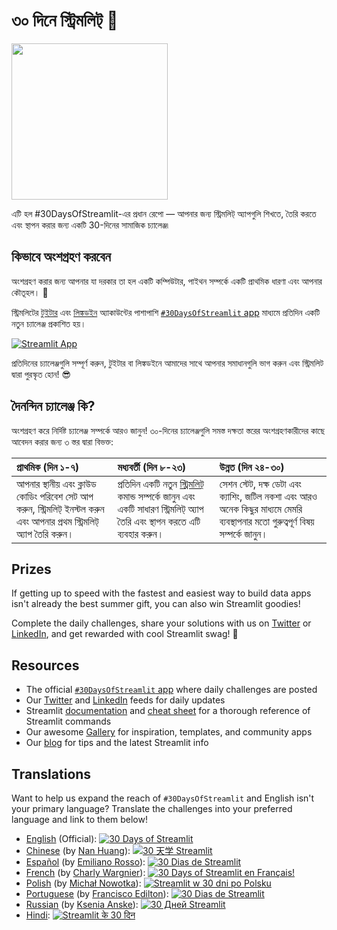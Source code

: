 # ৩০ দিনে স্ট্রিমলিট্   🎈

<img src='3AF34648-C61D-47CE-9E56-C496C5A7C240.jpeg' height=250>

এটি হল #30DaysOfStreamlit-এর প্রধান রেপো — আপনার জন্য স্ট্রিমলিট্ অ্যাপগুলি শিখতে, তৈরি করতে এবং স্থাপন করার জন্য একটি 30-দিনের সামাজিক চ্যালেঞ্জ৷

## কিভাবে অংশগ্রহণ করবেন

অংশগ্রহণ করার জন্য আপনার যা দরকার তা হল একটি কম্পিউটার, পাইথন সম্পর্কে একটি প্রাথমিক ধারণা এবং আপনার কৌতূহল। 🧠

স্ট্রিমলিটের [টুইটার](https://twitter.com/streamlit) এবং [লিঙ্কডইন](https://www.linkedin.com/company/streamlit/posts/?feedView=all) অ্যাকাউন্টের পাশাপাশি [`#30DaysOfStreamlit` app](https://share.streamlit.io/streamlit/30days/) মাধ্যমে প্রতিদিন একটি নতুন চ্যালেঞ্জ প্রকাশিত হয়।

[![Streamlit App](https://static.streamlit.io/badges/streamlit_badge_black_white.svg)](https://share.streamlit.io/streamlit/30days/)

প্রতিদিনের চ্যালেঞ্জগুলি সম্পূর্ণ করুন, টুইটার বা লিঙ্কডইনে আমাদের সাথে আপনার সমাধানগুলি ভাগ করুন এবং স্ট্রিমলিট দ্বারা পুরস্কৃত হোন! 😎

## দৈনন্দিন চ্যালেঞ্জ কি?

অংশগ্রহণ করে নির্দিষ্ট চ্যালেঞ্জ সম্পর্কে আরও জানুন! ৩০-দিনের চ্যালেঞ্জগুলি সমস্ত দক্ষতা স্তরের অংশগ্রহণকারীদের কাছে আবেদন করার জন্য ৩ স্তর দ্বারা বিভক্ত:

| প্রাথমিক (দিন ১-৭) | মধ্যবর্তী (দিন ৮-২৩) | উন্নত (দিন ২৪-৩০) |
| :---        |    :----   |          :--- |
| আপনার স্থানীয় এবং ক্লাউড কোডিং পরিবেশ সেট আপ করুন, স্ট্রিমলিট্ ইনস্টল করুন এবং আপনার প্রথম স্ট্রিমলিট্ অ্যাপ তৈরি করুন। | প্রতিদিন একটি নতুন [স্ট্রিমলিট্](https://docs.streamlit.io/library/api-reference) কমান্ড সম্পর্কে জানুন এবং একটি সাধারণ স্ট্রিমলিট্ অ্যাপ তৈরি এবং স্থাপন করতে এটি ব্যবহার করুন। | সেশন স্টেট, দক্ষ ডেটা এবং ক্যাশিং, জটিল নকশা এবং আরও অনেক কিছুর মাধ্যমে মেমরি ব্যবস্থাপনার মতো গুরুত্বপূর্ণ বিষয় সম্পর্কে জানুন।

## Prizes

If getting up to speed with the fastest and easiest way to build data apps isn't already the best summer gift, you can also win Streamlit goodies!

Complete the daily challenges, share your solutions with us on [Twitter](https://twitter.com/streamlit) or [LinkedIn](https://www.linkedin.com/company/streamlit/posts/?feedView=all), and get rewarded with cool Streamlit swag! 🎁

## Resources

- The official [`#30DaysOfStreamlit` app](https://share.streamlit.io/streamlit/30days/) where daily challenges are posted
- Our [Twitter](https://twitter.com/streamlit) and [LinkedIn](https://www.linkedin.com/company/streamlit/posts/?feedView=all) feeds for daily updates
- Streamlit [documentation](https://docs.streamlit.io/) and [cheat sheet](https://docs.streamlit.io/library/cheatsheet) for a thorough reference of Streamlit commands
- Our awesome [Gallery](https://streamlit.io/gallery) for inspiration, templates, and community apps
- Our [blog](https://blog.streamlit.io/how-to-master-streamlit-for-data-science/) for tips and the latest Streamlit info

## Translations

Want to help us expand the reach of `#30DaysOfStreamlit` and English isn't your primary language? Translate the challenges into your preferred language and link to them below!

- [English](https://github.com/streamlit/30days) (Official): [![30 Days of Streamlit](https://static.streamlit.io/badges/streamlit_badge_black_white.svg)](https://30days.streamlit.app)
- [Chinese](https://github.com/TeddyHuang-00/30days-Chinese) (by [Nan Huang](https://github.com/TeddyHuang-00)): [![30 天学 Streamlit](https://static.streamlit.io/badges/streamlit_badge_black_white.svg)](https://30days-chinese.streamlit.app)
- [Español](https://github.com/streamlit/30days-spanish/) (by [Emiliano Rosso](https://github.com/arraydude)): [![30 Dias de Streamlit](https://static.streamlit.io/badges/streamlit_badge_black_white.svg)](https://30days-in-spanish.streamlit.app/)
- [French](https://github.com/streamlit/30days-French) (by [Charly Wargnier](https://github.com/charlyWargnier/)): [![30 Days of Streamlit en Français!](https://static.streamlit.io/badges/streamlit_badge_black_white.svg)](https://30days-in-french.streamlit.app/)
- [Polish](https://github.com/streamlit/30days-polish) (by [Michał Nowotka](https://github.com/sfc-gh-mnowotka)): [![Streamlit w 30 dni po Polsku](https://static.streamlit.io/badges/streamlit_badge_black_white.svg)](https://w30dni.streamlit.app/)
- [Portuguese](https://github.com/franciscoed/30days) (by [Francisco Edilton](https://github.com/franciscoed)): [![30 Dias de Streamlit](https://static.streamlit.io/badges/streamlit_badge_black_white.svg)](https://30dias.streamlit.app/)
- [Russian](https://github.com/kseniaanske/30days) (by [Ksenia Anske](https://github.com/kseniaanske)): [![30 Дней Streamlit](https://static.streamlit.io/badges/streamlit_badge_black_white.svg)](https://30days-in-russian.streamlit.app/)
- [Hindi](https://github.com/streamlit/30days-Hindi): [![Streamlit के 30 दिन](https://static.streamlit.io/badges/streamlit_badge_black_white.svg)](https://30days-in-hindi.streamlit.app/)
